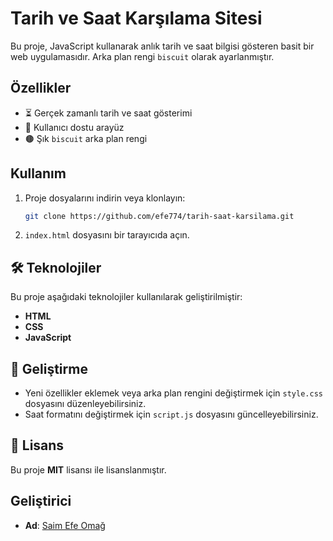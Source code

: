 # Tarih ve Saat Karşılama Sitesi

Bu proje, JavaScript kullanarak anlık tarih ve saat bilgisi gösteren basit bir web uygulamasıdır. Arka plan rengi `biscuit` olarak ayarlanmıştır.

## Özellikler
- ⏳ Gerçek zamanlı tarih ve saat gösterimi
- 🎨 Kullanıcı dostu arayüz
- 🟤 Şık `biscuit` arka plan rengi

## Kullanım
1. Proje dosyalarını indirin veya klonlayın:
   ```sh
   git clone https://github.com/efe774/tarih-saat-karsilama.git
   ```
2. `index.html` dosyasını bir tarayıcıda açın.

## 🛠 Teknolojiler
Bu proje aşağıdaki teknolojiler kullanılarak geliştirilmiştir:
- **HTML**
- **CSS**
- **JavaScript**

## 🚀 Geliştirme
- Yeni özellikler eklemek veya arka plan rengini değiştirmek için `style.css` dosyasını düzenleyebilirsiniz.
- Saat formatını değiştirmek için `script.js` dosyasını güncelleyebilirsiniz.

## 📜 Lisans
Bu proje **MIT** lisansı ile lisanslanmıştır.

## Geliştirici

- **Ad**: [Saim Efe Omağ](https://github.com/Efe774)

